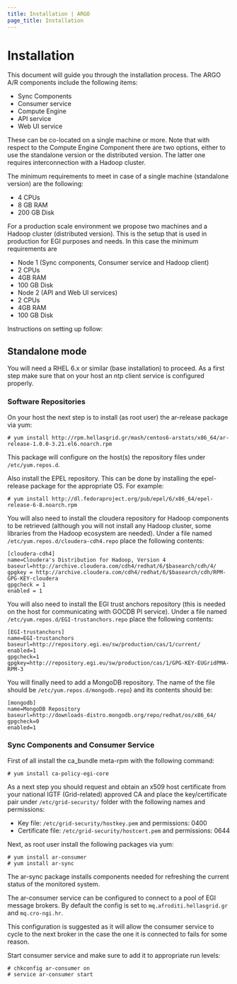 ```yaml
---
title: Installation | ARGO
page_title: Installation 
---
```


# Installation

This document will guide you through the installation process. The ARGO A/R components include the following items:

- Sync Components
- Consumer service
- Compute Engine
- API service
- Web UI service

These can be co-located on a single machine or more. Note that with respect to the Compute Engine Component there are two options, either to use the standalone version or the distributed version. The latter one requires interconnection with a Hadoop cluster. 

The minimum requirements to meet in case of a single machine (standalone version) are the following:

- 4 CPUs
- 8 GB RAM
- 200 GB Disk

For a production scale environment we propose two machines and a Hadoop cluster (distributed version). This is the setup that is used in production for EGI purposes and needs. In this case the minimum requirements are

- Node 1 (Sync components, Consumer service and Hadoop client)
 - 2 CPUs
 - 4GB RAM
 - 100 GB Disk
- Node 2 (API and Web UI services)
 - 2 CPUs
 - 4GB RAM
 - 100 GB Disk

Instructions on setting up follow:

## Standalone mode

You will need a RHEL 6.x or similar (base installation) to proceed. As a first step make sure that on your host an ntp client service is configured properly. 

### Software Repositories

On your host the next step is to install (as root user) the ar-release package via yum:

    # yum install http://rpm.hellasgrid.gr/mash/centos6-arstats/x86_64/ar-release-1.0.0-3.21.el6.noarch.rpm

This package will configure on the host(s) the repository files under `/etc/yum.repos.d`.

Also install the EPEL repository. This can be done by installing the epel-release package for the appropriate OS. For example:

    # yum install http://dl.fedoraproject.org/pub/epel/6/x86_64/epel-release-6-8.noarch.rpm 

You will also need to install the cloudera repository for Hadoop components to be retrieved (although you will not install any Hadoop cluster, some libraries from the Hadoop ecosystem are needed). Under a file named `/etc/yum.repos.d/cloudera-cdh4.repo` place the following contents:

    [cloudera-cdh4]
    name=Cloudera's Distribution for Hadoop, Version 4
    baseurl=http://archive.cloudera.com/cdh4/redhat/6/$basearch/cdh/4/
    gpgkey = http://archive.cloudera.com/cdh4/redhat/6/$basearch/cdh/RPM-GPG-KEY-cloudera
    gpgcheck = 1
    enabled = 1

You will also need to install the EGI trust anchors repository (this is needed on the host for communicating with GOCDB PI service). Under a file named `/etc/yum.repos.d/EGI-trustanchors.repo` place the following contents:

    [EGI-trustanchors]
    name=EGI-trustanchors
    baseurl=http://repository.egi.eu/sw/production/cas/1/current/
    enabled=1
    gpgcheck=1
    gpgkey=http://repository.egi.eu/sw/production/cas/1/GPG-KEY-EUGridPMA-RPM-3

You will finally need to add a MongoDB repository. The name of the file should be `/etc/yum.repos.d/mongodb.repo`) and its contents should be:

    [mongodb]
    name=MongoDB Repository
    baseurl=http://downloads-distro.mongodb.org/repo/redhat/os/x86_64/
    gpgcheck=0
    enabled=1

### Sync Components and Consumer Service

First of all install the ca_bundle meta-rpm with the following command:

    # yum install ca-policy-egi-core

As a next step you should request and obtain an x509 host certificate from your national IGTF (Grid-related) approved CA and place the key/certificate pair under `/etc/grid-security/` folder with the following names and permissions:

* Key file: `/etc/grid-security/hostkey.pem` and permissions: 0400
* Certificate file: `/etc/grid-security/hostcert.pem` and permissions: 0644

Next, as root user install the following packages via yum:

    # yum install ar-consumer
    # yum install ar-sync

The ar-sync package installs components needed for refreshing the current status of the monitored system.

The ar-consumer service can be configured to connect to a pool of EGI message brokers. By default the config is set to `mq.afroditi.hellasgrid.gr` and `mq.cro-ngi.hr`. 

This configuration is suggested as it will allow the consumer service to cycle to the next broker in the case the one it is connected to fails for some reason. 

Start consumer service and make sure to add it to appropriate run levels:

    # chkconfig ar-consumer on
    # service ar-consumer start
